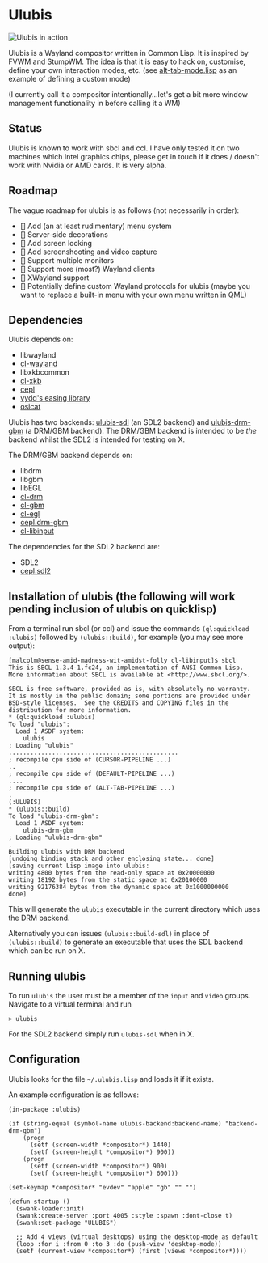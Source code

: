 # Ulubis

![Ulubis in action](https://github.com/malcolmstill/ulubis/raw/master/ulubis.gif)

Ulubis is a Wayland compositor written in Common Lisp. It is inspired by FVWM and StumpWM. The idea is that it is easy to hack on, customise, define your own interaction modes, etc. (see [alt-tab-mode.lisp](https://github.com/malcolmstill/ulubis/blob/master/alt-tab-mode.lisp) as an example of defining a custom mode)

(I currently call it a compositor intentionally...let's get a bit more window management functionality in before calling it a WM)

## Status

Ulubis is known to work with sbcl and ccl. I have only tested it on two machines which Intel graphics chips, please get in touch if it does / doesn't work with Nvidia or AMD cards. It is very alpha.

## Roadmap

The vague roadmap for ulubis is as follows (not necessarily in order):
- [] Add (an at least rudimentary) menu system
- [] Server-side decorations
- [] Add screen locking
- [] Add screenshooting and video capture
- [] Support multiple monitors
- [] Support more (most?) Wayland clients
- [] XWayland support
- [] Potentially define custom Wayland protocols for ulubis (maybe you want to replace a built-in menu with your own menu written in QML)

## Dependencies

Ulubis depends on:
- libwayland
- [cl-wayland](https://github.com/malcolmstill/cl-wayland)
- libxkbcommon
- [cl-xkb](https://github.com/malcolmstill/cl-xkb)
- [cepl](https://github.com/cbaggers/cepl)
- [vydd's easing library](https://github.com/vydd/easing)
- [osicat](https://github.com/osicat/osicat)

Ulubis has two backends: [ulubis-sdl](https://github.com/malcolmstill/ulubis-sdl) (an SDL2 backend) and [ulubis-drm-gbm](https://github.com/malcolmstill/ulubis-drm-gbm) (a DRM/GBM backend). The DRM/GBM backend is intended to be *the* backend whilst the SDL2 is intended for testing on X.

The DRM/GBM backend depends on:
- libdrm 
- libgbm 
- libEGL
- [cl-drm](https://github.com/malcolmstill/cl-drm)
- [cl-gbm](https://github.com/malcolmstill/cl-gbm)
- [cl-egl](https://github.com/malcolmstill/cl-egl)
- [cepl.drm-gbm](https://github.com/malcolmstill/cepl.drm-gbm)
- [cl-libinput](https://github.com/malcolmstill/cl-libinput)

The dependencies for the SDL2 backend are:
- SDL2
- [cepl.sdl2](https://github.com/cbaggers/cepl.sdl2)

## Installation of ulubis (the following will work pending inclusion of ulubis on quicklisp)

From a terminal run sbcl (or ccl) and issue the commands `(ql:quickload :ulubis)` followed by `(ulubis::build)`, for example (you may see more output):
```
[malcolm@sense-amid-madness-wit-amidst-folly cl-libinput]$ sbcl
This is SBCL 1.3.4-1.fc24, an implementation of ANSI Common Lisp.
More information about SBCL is available at <http://www.sbcl.org/>.

SBCL is free software, provided as is, with absolutely no warranty.
It is mostly in the public domain; some portions are provided under
BSD-style licenses.  See the CREDITS and COPYING files in the
distribution for more information.
* (ql:quickload :ulubis)
To load "ulubis":
  Load 1 ASDF system:
    ulubis
; Loading "ulubis"
...............................................
; recompile cpu side of (CURSOR-PIPELINE ...)
..
; recompile cpu side of (DEFAULT-PIPELINE ...)
....
; recompile cpu side of (ALT-TAB-PIPELINE ...)
.
(:ULUBIS)
* (ulubis::build)
To load "ulubis-drm-gbm":
  Load 1 ASDF system:
    ulubis-drm-gbm
; Loading "ulubis-drm-gbm"
.
Building ulubis with DRM backend
[undoing binding stack and other enclosing state... done]
[saving current Lisp image into ulubis:
writing 4800 bytes from the read-only space at 0x20000000
writing 18192 bytes from the static space at 0x20100000
writing 92176384 bytes from the dynamic space at 0x1000000000
done]
```
This will generate the `ulubis` executable in the current directory which uses the DRM backend.

Alternatively you can issues `(ulubis::build-sdl)` in place of `(ulubis::build)` to generate an executable that uses the SDL backend which can be run on X.

## Running ulubis

To run `ulubis` the user must be a member of the `input` and `video` groups. Navigate to a virtual terminal and run

```
> ulubis
```

For the SDL2 backend simply run `ulubis-sdl` when in X.

## Configuration

Ulubis looks for the file `~/.ulubis.lisp` and loads it if it exists.

An example configuration is as follows:

```
(in-package :ulubis)

(if (string-equal (symbol-name ulubis-backend:backend-name) "backend-drm-gbm")
    (progn
      (setf (screen-width *compositor*) 1440)
      (setf (screen-height *compositor*) 900))
    (progn
      (setf (screen-width *compositor*) 900)
      (setf (screen-height *compositor*) 600)))

(set-keymap *compositor* "evdev" "apple" "gb" "" "")

(defun startup ()
  (swank-loader:init)
  (swank:create-server :port 4005 :style :spawn :dont-close t)
  (swank:set-package "ULUBIS")

  ;; Add 4 views (virtual desktops) using the desktop-mode as default
  (loop :for i :from 0 :to 3 :do (push-view 'desktop-mode))
  (setf (current-view *compositor*) (first (views *compositor*))))

```

